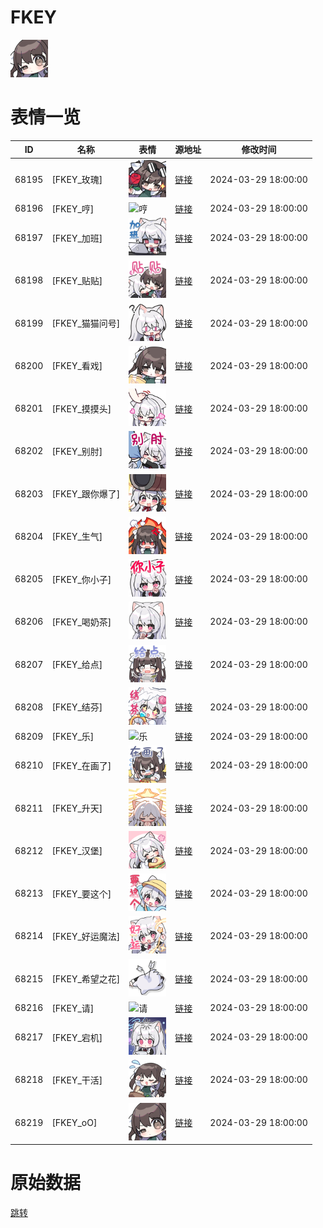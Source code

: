 # FKEY

<img src="./cover.png" height="60" alt="cover" />

# 表情一览

|ID|名称|表情|源地址|修改时间|
|----|----|----|----|----|
|68195|[FKEY_玫瑰]|<img src="./pic/068195_%5BFKEY_玫瑰%5D.png" height="60" alt="玫瑰"/>|[链接](https://i0.hdslb.com/bfs/garb/1c0ee390190e96bc8591576dd9682bb9bab9dc1f.png)|2024-03-29 18:00:00|
|68196|[FKEY_哼]|<img src="./pic/068196_%5BFKEY_哼%5D.png" height="60" alt="哼"/>|[链接](https://i0.hdslb.com/bfs/garb/23245c2dc919a099d03369923262293fdcbcba0f.png)|2024-03-29 18:00:00|
|68197|[FKEY_加班]|<img src="./pic/068197_%5BFKEY_加班%5D.png" height="60" alt="加班"/>|[链接](https://i0.hdslb.com/bfs/garb/548f8298ac0e81f5c37b376ac4a19940b6a8be1c.png)|2024-03-29 18:00:00|
|68198|[FKEY_贴贴]|<img src="./pic/068198_%5BFKEY_贴贴%5D.png" height="60" alt="贴贴"/>|[链接](https://i0.hdslb.com/bfs/garb/e66a6c74372d1b12e72b3ed5cf73dac7bc3b5519.png)|2024-03-29 18:00:00|
|68199|[FKEY_猫猫问号]|<img src="./pic/068199_%5BFKEY_猫猫问号%5D.png" height="60" alt="猫猫问号"/>|[链接](https://i0.hdslb.com/bfs/garb/9110734ae69d89b7f69c4c18a23e6c454b7d5745.png)|2024-03-29 18:00:00|
|68200|[FKEY_看戏]|<img src="./pic/068200_%5BFKEY_看戏%5D.png" height="60" alt="看戏"/>|[链接](https://i0.hdslb.com/bfs/garb/01f794f4436c0d9e1e18de38a1c41a56639e69d2.png)|2024-03-29 18:00:00|
|68201|[FKEY_摸摸头]|<img src="./pic/068201_%5BFKEY_摸摸头%5D.png" height="60" alt="摸摸头"/>|[链接](https://i0.hdslb.com/bfs/garb/e0e37213f0137d1502b96442f4dbde18aeaf0147.png)|2024-03-29 18:00:00|
|68202|[FKEY_别肘]|<img src="./pic/068202_%5BFKEY_别肘%5D.png" height="60" alt="别肘"/>|[链接](https://i0.hdslb.com/bfs/garb/f8d7f35ce51fab0a1da11c4a1d6a9088b3716ae8.png)|2024-03-29 18:00:00|
|68203|[FKEY_跟你爆了]|<img src="./pic/068203_%5BFKEY_跟你爆了%5D.png" height="60" alt="跟你爆了"/>|[链接](https://i0.hdslb.com/bfs/garb/5d01a3d1d3237c765527ea3bec41566a6fe40107.png)|2024-03-29 18:00:00|
|68204|[FKEY_生气]|<img src="./pic/068204_%5BFKEY_生气%5D.png" height="60" alt="生气"/>|[链接](https://i0.hdslb.com/bfs/garb/24b177c484bb3a3ef8195a02d3605353d4bf7c4b.png)|2024-03-29 18:00:00|
|68205|[FKEY_你小子]|<img src="./pic/068205_%5BFKEY_你小子%5D.png" height="60" alt="你小子"/>|[链接](https://i0.hdslb.com/bfs/garb/26c1ab8c95ce28e371c1d519be6aab938af50e52.png)|2024-03-29 18:00:00|
|68206|[FKEY_喝奶茶]|<img src="./pic/068206_%5BFKEY_喝奶茶%5D.png" height="60" alt="喝奶茶"/>|[链接](https://i0.hdslb.com/bfs/garb/07cd97f32e150dc8c7ff869f94ef85bef6fed86d.png)|2024-03-29 18:00:00|
|68207|[FKEY_给点]|<img src="./pic/068207_%5BFKEY_给点%5D.png" height="60" alt="给点"/>|[链接](https://i0.hdslb.com/bfs/garb/82d03ec096c47a20f6130f4dc8f52b08f0d0b504.png)|2024-03-29 18:00:00|
|68208|[FKEY_结芬]|<img src="./pic/068208_%5BFKEY_结芬%5D.png" height="60" alt="结芬"/>|[链接](https://i0.hdslb.com/bfs/garb/5cb2609d80f5affb21247718bcbe7f28177cf21a.png)|2024-03-29 18:00:00|
|68209|[FKEY_乐]|<img src="./pic/068209_%5BFKEY_乐%5D.png" height="60" alt="乐"/>|[链接](https://i0.hdslb.com/bfs/garb/664c5375b8dda2a6101995ba46ecdb352090dbb0.png)|2024-03-29 18:00:00|
|68210|[FKEY_在画了]|<img src="./pic/068210_%5BFKEY_在画了%5D.png" height="60" alt="在画了"/>|[链接](https://i0.hdslb.com/bfs/garb/c0d78a7fd4df63113aabdc99035e2a8e80c126b7.png)|2024-03-29 18:00:00|
|68211|[FKEY_升天]|<img src="./pic/068211_%5BFKEY_升天%5D.png" height="60" alt="升天"/>|[链接](https://i0.hdslb.com/bfs/garb/979a1e3bfee382337a78c141a3198ac245d7d18c.png)|2024-03-29 18:00:00|
|68212|[FKEY_汉堡]|<img src="./pic/068212_%5BFKEY_汉堡%5D.png" height="60" alt="汉堡"/>|[链接](https://i0.hdslb.com/bfs/garb/63d53291ca03a70966dcb1613d746882c6c6f1b1.png)|2024-03-29 18:00:00|
|68213|[FKEY_要这个]|<img src="./pic/068213_%5BFKEY_要这个%5D.png" height="60" alt="要这个"/>|[链接](https://i0.hdslb.com/bfs/garb/fc52c539e8ef9cd750b1bec90c33d1d1250802ca.png)|2024-03-29 18:00:00|
|68214|[FKEY_好运魔法]|<img src="./pic/068214_%5BFKEY_好运魔法%5D.png" height="60" alt="好运魔法"/>|[链接](https://i0.hdslb.com/bfs/garb/6283fcea26fd587edbda0016b78d7bfbe7fcfb6d.png)|2024-03-29 18:00:00|
|68215|[FKEY_希望之花]|<img src="./pic/068215_%5BFKEY_希望之花%5D.png" height="60" alt="希望之花"/>|[链接](https://i0.hdslb.com/bfs/garb/b23df5066e4559429ff419fbdc9f358b03465094.png)|2024-03-29 18:00:00|
|68216|[FKEY_请]|<img src="./pic/068216_%5BFKEY_请%5D.png" height="60" alt="请"/>|[链接](https://i0.hdslb.com/bfs/garb/b3c32d72cc3aac68db6a0dfc9f2c8d744a0830b2.png)|2024-03-29 18:00:00|
|68217|[FKEY_宕机]|<img src="./pic/068217_%5BFKEY_宕机%5D.png" height="60" alt="宕机"/>|[链接](https://i0.hdslb.com/bfs/garb/d0ae7786cc42de31d03b0446e351feec3aca4f81.png)|2024-03-29 18:00:00|
|68218|[FKEY_干活]|<img src="./pic/068218_%5BFKEY_干活%5D.png" height="60" alt="干活"/>|[链接](https://i0.hdslb.com/bfs/garb/dbafc72bd1f1406d623a9e535b3f80a8b355198a.png)|2024-03-29 18:00:00|
|68219|[FKEY_oO]|<img src="./pic/068219_%5BFKEY_oO%5D.png" height="60" alt="oO"/>|[链接](https://i0.hdslb.com/bfs/garb/704fc49f179d263ea6fc8137664fd50c0b96bb75.png)|2024-03-29 18:00:00|

# 原始数据

[跳转](./raw.json)

